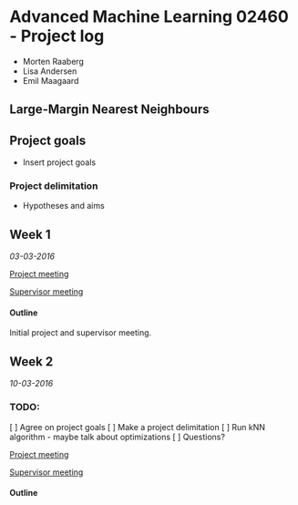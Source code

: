 # Advanced Machine Learning 02460 - Project log 

- Morten Raaberg
- Lisa Andersen
- Emil Maagaard

## Large-Margin Nearest Neighbours

## Project goals
- Insert project goals

### Project delimitation
- Hypotheses and aims

## Week 1 
*03-03-2016*

[Project meeting ](/project-meetings/pm-w1.md)

[Supervisor meeting ](/supervisor-meetings/sm-w1.md)

#### Outline
Initial project and supervisor meeting. 



## Week 2
*10-03-2016*
### TODO:
[ ] Agree on project goals
[ ] Make a project delimitation 
[ ] Run kNN algorithm - maybe talk about optimizations
[ ] Questions?

[Project meeting ](/project-meetings/pm-w2.md)

[Supervisor meeting ](/supervisor-meetings/sm-w2.md)


#### Outline
